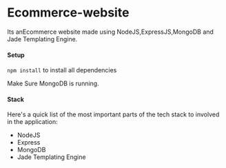 # Ecommerce-website

Its anEcommerce website made using NodeJS,ExpressJS,MongoDB and Jade Templating Engine.

#### Setup
`npm install` to install all dependencies

Make Sure MongoDB is running.

#### Stack
Here's a quick list of the most important parts of the tech stack to involved in the application:
- NodeJS
- Express
- MongoDB
- Jade Templating Engine


